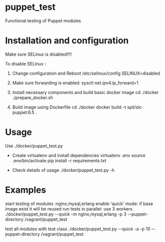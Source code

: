 puppet_test
===========

Functional testing of Puppet modules
# Installation and configuration

Make sure SELinux is disabled!!!!

To disable SELinux :
1) Change configuration and Reboot
/etc/selinux/config
SELINUX=disabled


2) Make sure forwarding is enabled:
sysctl net.ipv4.ip_forward=1

3) Install necessary components and build basic docker image
	cd ./docker
	./prepare_docker.sh

4) Build image using Dockerfile
	cd ./docker
	docker build -t spil/slc-puppet:6.5 .

# Usage
Use ./docker/puppet_test.py
* Create virtualenv and install dependencies
	virtualenv .env
	source .env/bin/activate
	pip install -r requirements.txt

* Check details of usage
	./docker/puppet_test.py -h

# Examples
start testing of modules :nginx,mysql,erlang
enable 'quick' mode:  if base image exist it will be reused
run tests in parallel: use 3 workers
	./docker/puppet_test.py --quick -m nginx,mysql,erlang -p 3 --puppet-directory /vagrant/puppet_test

test all modules with test class
	./docker/puppet_test.py --quick -a -p 10 --puppet-directory /vagrant/puppet_test
